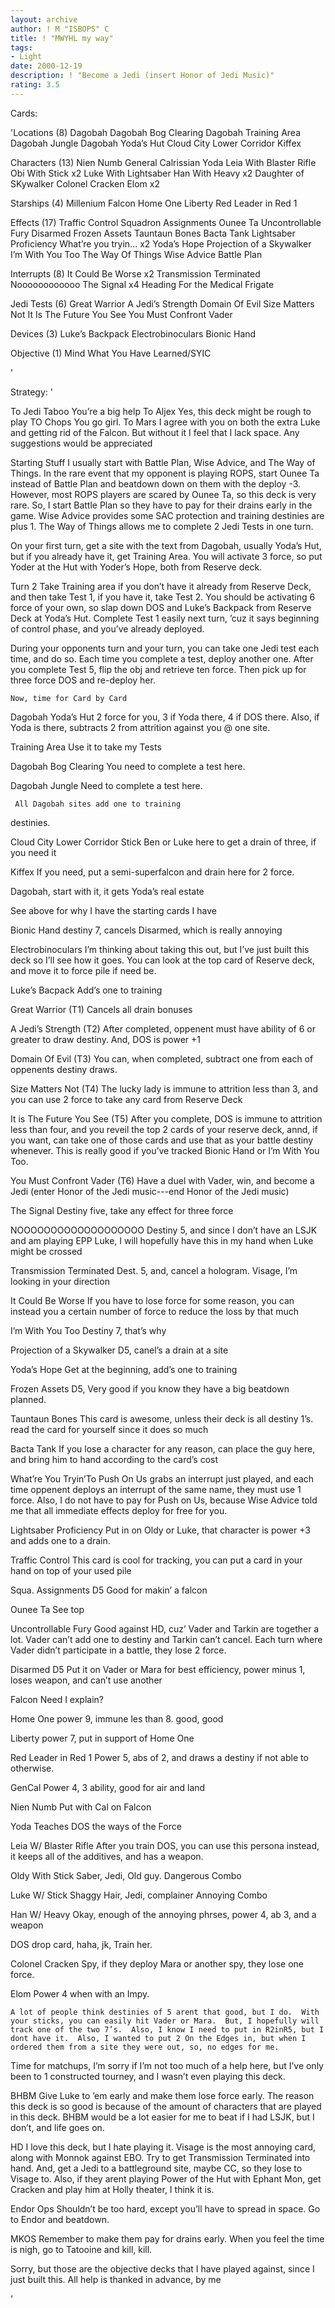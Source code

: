 ```yaml
---
layout: archive
author: ! M "ISBOPS" C
title: ! "MWYHL my way"
tags:
- Light
date: 2000-12-19
description: ! "Become a Jedi (insert Honor of Jedi Music)"
rating: 3.5
---
```

Cards: 

'Locations (8)
Dagobah
Dagobah Bog Clearing
Dagobah Training Area
Dagobah Jungle
Dagobah Yoda’s Hut
Cloud City Lower Corridor
Kiffex

Characters (13)
Nien Numb
General Calrissian
Yoda
Leia With Blaster Rifle
Obi With Stick x2
Luke With Lightsaber
Han With Heavy x2
Daughter of SKywalker
Colonel Cracken
Elom x2

Starships (4)
Millenium Falcon
Home One
Liberty
Red Leader in Red 1

Effects (17)
Traffic Control
Squadron Assignments
Ounee Ta
Uncontrollable Fury
Disarmed
Frozen Assets
Tauntaun Bones
Bacta Tank
Lightsaber Proficiency
What’re you tryin... x2
Yoda’s Hope
Projection of a Skywalker
I’m With You Too
The Way Of Things
Wise Advice
Battle Plan

Interrupts (8)
It Could Be Worse x2
Transmission Terminated
Noooooooooooo
The Signal x4
Heading For the Medical Frigate

Jedi Tests (6)
Great Warrior
A Jedi’s Strength
Domain Of Evil
Size Matters Not
It Is The Future You See
You Must Confront Vader

Devices (3)
Luke’s Backpack
Electrobinoculars
Bionic Hand

Objective (1)
Mind What You Have Learned/SYIC







'

Strategy: '

To Jedi Taboo  You’re a big help
To Aljex Yes, this deck might be rough to play
TO Chops You go girl.	To Mars I agree with you on both the extra Luke and getting rid of the Falcon.  But without it I feel that I lack space.  Any suggestions would be appreciated

 Starting Stuff  I usually start with Battle Plan, Wise Advice, and The Way of Things.  In the rare event that my opponent is playing ROPS, start Ounee Ta instead of Battle Plan and beatdown down on them with the deploy -3.  However, most ROPS players are scared by Ounee Ta, so this deck is very rare.  So, I start Battle Plan so they have to pay for their drains early in the game.  Wise Advice provides some SAC protection and training destinies are plus 1.  The Way of Things allows me to complete 2 Jedi Tests in one turn.

  On your first turn, get a site with the text from Dagobah, usually Yoda’s Hut, but if you already have it, get Training Area.  You will activate 3 force, so put Yoder at the Hut with Yoder’s Hope, both from Reserve deck.

 Turn 2  Take Training area if you don’t have it already from Reserve Deck, and then take Test 1, if you have it, take Test 2.  You should be activating 6 force of your own, so slap down DOS and Luke’s Backpack from Reserve Deck at Yoda’s Hut.	Complete Test 1 easily next turn, ’cuz it says beginning of control phase, and you’ve already deployed.

  During your opponents turn and your turn, you can take one Jedi test each time, and do so. Each time you complete a test, deploy another one.  After you complete Test 5, flip the obj and retrieve ten force.  Then pick up for three force DOS and re-deploy her.

    Now, time for Card by Card

Dagobah Yoda’s Hut   2 force for you, 3 if Yoda there, 4 if DOS there.	Also, if Yoda is there, subtracts 2 from attrition against you @ one site.

Training Area	Use it to take my Tests

Dagobah Bog Clearing	You need to complete a test here.

Dagobah Jungle  Need to complete a test here.

     All Dagobah sites add one to training
destinies.

Cloud City Lower Corridor  Stick Ben or Luke here to get a drain of three, if you need it

Kiffex  If you need, put a semi-superfalcon and drain here for 2 force.

Dagobah, start with it, it gets Yoda’s real estate

See above for why I have the starting cards I have

Bionic Hand  destiny 7, cancels Disarmed, which is really annoying

Electrobinoculars  I’m thinking about taking this out, but I’ve just built this deck so I’ll see how it goes.  You can look at the top card of Reserve deck, and move it to force pile if need be.

Luke’s Bacpack  Add’s one to training

Great Warrior (T1) Cancels all drain bonuses

A Jedi’s Strength (T2) After completed, oppenent must have ability of 6 or greater to draw destiny.  And, DOS is power +1

Domain Of Evil (T3) You can, when completed, subtract one from each of oppenents destiny draws.

Size Matters Not (T4) The lucky lady is immune to attrition less than 3, and you can use 2 force to take any card from Reserve Deck

It is The Future You See (T5) After you complete, DOS is immune to attrition less than four, and you reveil the top 2 cards of your reserve deck, annd, if you want, can take one of those cards and use that as your battle destiny whenever.  This is really good if you’ve tracked Bionic Hand or I’m With You Too.

You Must Confront Vader (T6) Have a duel with Vader, win, and become a Jedi (enter Honor of the Jedi music---end Honor of the Jedi music)

The Signal Destiny five, take any effect for three force

NOOOOOOOOOOOOOOOOOOO	Destiny 5, and since I don’t have an LSJK and am playing EPP Luke, I will hopefully have this in my hand when Luke might be crossed

Transmission Terminated Dest. 5, and, cancel a hologram.  Visage, I’m looking in your direction

It Could Be Worse  If you have to lose force for some reason, you can instead you a certain number of force to reduce the loss by that much

I’m With You Too  Destiny 7, that’s why

Projection of a Skywalker  D5, canel’s a drain at a site

Yoda’s Hope Get at the beginning, add’s one to training

Frozen Assets	D5, Very good if you know they have a big beatdown planned.

Tauntaun Bones  This card is awesome, unless their deck is all destiny 1’s.  read the card for yourself since it does so much

Bacta Tank If you lose a character for any reason, can place the guy here, and bring him to hand according to the card’s cost

What’re You Tryin’To Push On Us  grabs an interrupt just played, and each time oppenent deploys an interrupt of the same name, they must use 1 force.  Also, I do not have to pay for Push on Us, because Wise Advice told me that all immediate effects deploy for free for you.

Lightsaber Proficiency Put in on Oldy or Luke, that character is power +3 and adds one to a drain.

Traffic Control This card is cool for tracking, you can put a card in your hand on top of your used pile

Squa. Assignments D5 Good for makin’ a falcon

Ounee Ta  See top

Uncontrollable Fury Good against HD, cuz’ Vader and Tarkin are together a lot. Vader can’t add one to destiny and Tarkin can’t cancel.  Each turn where Vader didn’t participate in a battle, they lose 2 force.

Disarmed D5 Put it on Vader or Mara for best efficiency, power minus 1, loses weapon, and can’t use another

Falcon Need I explain?

Home One  power 9, immune les than 8.	good, good

Liberty  power 7, put in support of Home One

Red Leader in Red 1 Power 5, abs of 2, and draws a destiny if not able to otherwise.

GenCal  Power 4, 3 ability, good for air and land

Nien Numb Put with Cal on Falcon

Yoda  Teaches DOS the ways of the Force

Leia W/ Blaster Rifle	After you train DOS, you can use this persona instead, it keeps all of the additives, and has a weapon.

Oldy With Stick  Saber, Jedi, Old guy.  Dangerous Combo

Luke W/ Stick	Shaggy Hair, Jedi, complainer  Annoying Combo

Han W/ Heavy  Okay, enough of the annoying phrses, power 4, ab 3, and a weapon

DOS drop card, haha, jk, Train her.

Colonel Cracken  Spy, if they deploy Mara or another spy, they lose one force.

Elom  Power 4 when with an Impy.

    A lot of people think destinies of 5 arent that good, but I do.  With your sticks, you can easily hit Vader or Mara.  But, I hopefully will track one of the two 7’s.  Also, I know I need to put in R2inR5, but I dont have it.  Also, I wanted to put 2 On the Edges in, but when I ordered them from a site they were out, so, no edges for me.

Time for matchups, I’m sorry if I’m not too much of a help here, but I’ve only been to 1 constructed tourney, and I wasn’t even playing this deck.


BHBM  Give Luke to ’em early and make them lose force early. The reason this deck is so good is because of the amount of characters that are played in this deck. BHBM would be a lot easier for me to beat if I had LSJK, but I don’t, and life goes on.

HD I love this deck, but I hate playing it.  Visage is the most annoying card, along with Monnok against EBO. Try to get Transmission Terminated into hand.  And, get a Jedi to a battleground site, maybe CC, so they lose to Visage to.  Also, if they arent playing Power of the Hut with Ephant Mon, get Cracken and play him at Holly theater, I think it is.

Endor Ops  Shouldn’t be too hard, except you’ll have to spread in space. Go to Endor and beatdown.

MKOS Remember to make them pay for drains early.  When you feel the time is nigh, go to Tatooine and kill, kill.

 Sorry, but those are the objective decks that I have played against, since I just built this. All help is thanked in advance, by me

















'